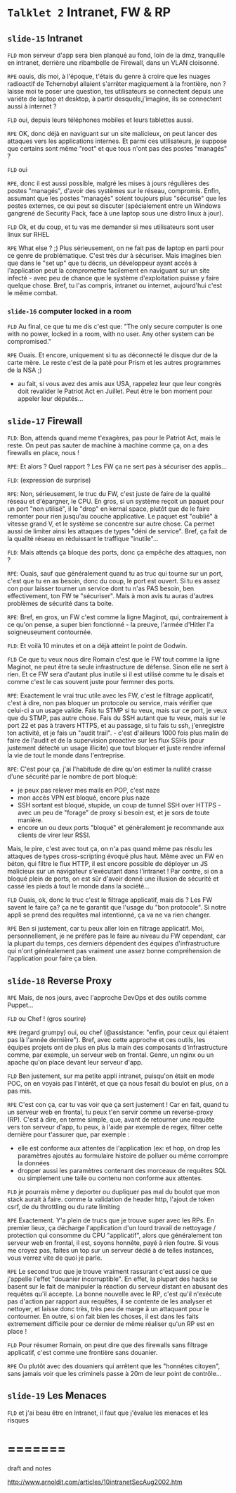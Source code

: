 `Talklet 2` Intranet, FW & RP
====


`slide-15` Intranet
----

`FLD`  mon serveur d'app sera bien planqué au fond, loin de la dmz, tranquille en intranet, derrière une ribambelle de Firewall, dans un VLAN cloisonné.

`RPE` oauis, dis moi, à l'époque, t'étais du genre à croire que les nuages radioactif de Tchernobyl allaient s'arrêter magiquement à la frontière, non ? laisse moi te poser une question, tes utilisateurs se connectent depuis une variéte de laptop et desktop, à partir desquels,j'imagine, ils se connectent aussi à internet ?

`FLD` oui, depuis leurs téléphones mobiles et leurs tablettes aussi.

`RPE` OK, donc déjà en naviguant sur un site malicieux, on peut lancer des attaques vers les applications internes. Et parmi ces utilisateurs, je suppose que certains sont même "root" et que tous n'ont pas des postes "managés" ?

`FLD` oui

`RPE`, donc il est aussi possible, malgré les mises à jours régulières des postes "managés", d'avoir des systèmes sur le réseau, compromis. Enfin, assumant que les postes "managés" soient toujours plus "sécurisé" que les postes externes, ce qui peut se discuter (spécialement entre un Windows gangrené de Security Pack, face à une laptop sous une distro linux à jour).

`FLD` Ok, et du coup, et tu vas me demander si mes utilisateurs sont user linux sur RHEL

`RPE` What else ? ;) Plus sérieusement, on ne fait pas de laptop en parti pour ce genre de problématique. C'est très dur à sécuriser. Mais imagines bien que dans le "set up" que tu décris, un développeur ayant accès à l'application peut la compromettre facilement en naviguant sur un site infecté - avec peu de chance que le système d'exploitation puisse y faire quelque chose. Bref, tu l'as compris, intranet ou internet, aujourd'hui c'est le même combat.

### `slide-16` computer locked in a room

`FLD` Au final, ce que tu me dis c'est que: "The only secure computer is one with no power, locked in a room, with no user. Any other system can be compromised."

`RPE` Ouais. Et encore, uniquement si tu as déconnecté le disque dur de la carte mère. Le reste c'est de la paté pour Prism et les autres programmes de la NSA ;)
 - au fait, si vous avez des amis aux USA, rappelez leur que leur congrès doit revalider le Patriot Act en Juillet. Peut être le bon moment pour appeler leur députés...

`slide-17` Firewall
---------

`FLD`: Bon, attends quand meme t'exagères, pas pour le Patriot Act, mais le reste. On peut pas sauter de machine à machine comme ça, on a des firewalls en place, nous !

`RPE`: Et alors ? Quel rapport ? Les FW ça ne sert pas à sécuriser des applis...

`FLD`: (expression de surprise)

`RPE`: Non, sérieusement, le truc du FW, c'est juste de faire de la qualité réseau et d'épargner, le CPU. En gros, si un système reçoit un paquet pour un port "non utilisé", il le "drop" en kernal space, plutôt que de le faire remonter pour rien jusqu'au couche applicative. Le paquet est "oublié" à vitesse grand V, et le système se concentre sur autre chose. Ca permet aussi de limiter ainsi les attaques de types "déni de service". Bref, ça fait de la qualité réseau en réduissant le traffique "inutile"...

`FLD`: Mais attends ça bloque des ports, donc ça empêche des attaques, non ?

`RPE`: Ouais, sauf que généralement quand tu as truc qui tourne sur un port, c'est que tu en as besoin, donc du coup, le port est ouvert. Si tu es assez con pour laisser tourner un service dont tu n'as PAS besoin, ben effectivement, ton FW te "sécuriser". Mais à mon avis tu auras d'autres problèmes de sécurité dans ta boite.

`RPE`: Bref, en gros, un FW c'est comme la ligne Maginot, qui, contrairement à ce qu'on pense, a super bien fonctionné - la preuve, l'armée d'Hitler l'a soigneuseument contournée.

`FLD`: Et voilà 10 minutes et on a déjà atteint le point de Godwin.

`FLD` Ce que tu veux nous dire Romain c'est que le FW tout comme la ligne Maginot, ne peut être ta seule infrastructure de défense. Sinon elle ne sert à rien. Et ce FW sera d'autant plus inutile si il est utilisé comme tu le disais et comme c'est le cas souvent juste pour fermner des ports.

`RPE`: Exactement le vrai truc utile avec les FW, c'est le filtrage applicatif, c'est à dire, non pas bloquer un protocole ou service, mais vérifier que celui-ci a un usage valide. Fais tu STMP si tu veux, mais sur ce port, je veux que du STMP, pas autre chose. Fais du SSH autant que tu veux, mais sur le port 22 et pas à travers HTTPS, et au passage, si tu fais tu ssh, j'enregistre ton activité, et je fais un "audit trail". - c'est d'ailleurs 1000 fois plus malin de faire de l'audit et de la supervision proactive sur les flux SSHs (pour justement détecté un usage illicite) que tout bloquer et juste rendre infernal la vie de tout le monde dans l'entreprise.

`RPE`: C'est pour ça, j'ai l'habitude de dire qu'on estimer la nullité crasse d'une sécurité par le nombre de port bloqué:
- je peux pas relever mes mails en POP, c'est naze
- mon accès VPN est bloqué, encore plus naze
- SSH sortant est bloqué, stupide, un coup de tunnel SSH over HTTPS - avec un peu de "forage" de proxy si besoin est, et je sors de toute manière.
- encore un ou deux ports "bloqué" et génèralement je recommande aux clients de virer leur RSSI.

Mais, le pire, c'est avec tout ça, on n'a pas quand même pas résolu les attaques de types cross-scripting évoqué plus haut. Même avec un FW en béton, qui filtre le flux HTTP, il est encore possible de déployer un JS malicieux sur un navigateur s'exécutant dans l'intranet ! Par contre, si on a bloqué plein de ports, on est sûr d'avoir donné une illusion de sécurité et cassé les pieds à tout le monde dans la société...

`FLD` Ouais, ok, donc le truc c'est le filtrage applicatif, mais dis ? Les FW savent le faire ça? ça ne te garantit que l'usage du "bon protocole". Si notre appli se prend des requêtes mal intentionné, ça va ne va rien changer.

`RPE` Ben si justement, car tu peux aller loin en filtrage applicatif. Moi, personnellement, je ne préfère pas le faire au niveau du FW cependant, car la plupart du temps, ces derniers dépendent des équipes d'infrastructure qui n'ont généralement pas vraiment une assez bonne compréhension de l'application pour faire ça bien.

`slide-18` Reverse Proxy
---------


`RPE` Mais, de nos jours, avec l'approche DevOps et des outils comme Puppet...

`FLD` ou Chef ! (gros sourire)

`RPE` (regard grumpy) oui, ou chef (@assistance: "enfin, pour ceux qui étaient pas là l'année dernière"). Bref, avec cette approche et ces outils, les équipes projets ont de plus en plus la main des composants d'infrastructure comme, par exemple, un serveur web en frontal. Genre, un nginx ou un apache qu'on place devant leur serveur d'app.

`FLD` Ben justement, sur ma petite appli intranet, puisqu'on était en mode POC, on en voyais pas l'intérêt, et que ça nous fesait du boulot en plus, on a pas mis.

`RPE` C'est con ça, car tu vas voir que ça sert justement ! Car en fait, quand tu un serveur web en frontal, tu peux t'en servir comme un reverse-proxy (RP). C'est à dire, en terme simple, que, avant de retourner une requête vers ton serveur d'app, tu peux, à l'aide par exemple de regex, filtrer cette dernière pour t'assurer que, par exemple :
* elle est conforme aux attentes de l'application (ex: et hop, on drop les paramètres ajoutés au formulaire histoire de polluer ou même corrompre la données
* dropper aussi les paramètres contenant des morceaux de requêtes SQL ou simplement une taile ou contenu non conforme aux attentes.

`FLD` je pourrais même y deporter ou dupliquer pas mal du boulot que mon stack aurait à faire. comme la validation de header http, l'ajout de token csrf, de  du throttling ou du rate limiting

`RPE` Exactement. Y'a plein de trucs que je trouve super avec les RPs. En premier lieux, ça décharge l'application d'un lourd travail de nettoyage / protection qui consomme du CPU "applicatif", alors que généralement ton serveur web en frontal, il est, soyons honnête, payé à rien foutre. Si vous me croyez pas, faites un top sur un serveur dédié à de telles instances, vous verrez vite de quoi je parle.

`RPE` Le second truc que je trouve vraiment rassurant c'est aussi ce que j'appelle l'effet "douanier incorruptible". En effet, la plupart des hacks se basent sur le fait de manipuler la réaction du serveur distant en abusant des requêtes qu'il accepte. La bonne nouvelle avec le RP, c'est qu'il n'exécute pas d'action par rapport aux requêtes, il se contente de les analyser et nettoyer, et laisse donc très, très peu de marge à un attaquant pour le contourner. En outre, si on fait bien les choses, il est dans les faits extremement difficile pour ce dernier de même réaliser qu'un RP est en place !

`FLD` Pour résumer Romain, on peut dire que des firewalls sans filtrage applicatif, c'est comme une frontière sans douanier.

`RPE` Ou plutôt avec des douaniers qui arrêtent que les "honnêtes citoyen", sans jamais voir que les criminels passe à 20m de leur point de contrôle...

`slide-19` Les Menaces
---------

`FLD` et j'ai beau être en Intranet, il faut que j'évalue les menaces et les risques 


=======
=======

draft and notes


 http://www.arnoldit.com/articles/10intranetSecAug2002.htm